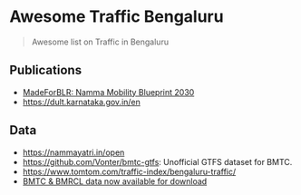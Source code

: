 # Awesome Traffic Bengaluru

> Awesome list on Traffic in Bengaluru

## Publications
- [MadeForBLR: Namma Mobility Blueprint 2030](https://nammayatri.in/pdf/Vision_2030.pdf)
- https://dult.karnataka.gov.in/en

## Data

- https://nammayatri.in/open
- https://github.com/Vonter/bmtc-gtfs: Unofficial GTFS dataset for BMTC.
- https://www.tomtom.com/traffic-index/bengaluru-traffic/
- [BMTC & BMRCL data now available for download](https://tdh.dult-karnataka.com/)
